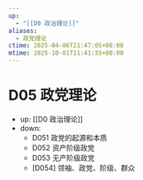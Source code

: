 ```yaml
---
up:
  - "[[D0 政治理论]]"
aliases:
  - 政党理论
ctime: 2025-04-06T21:47:05+08:00
mtime: 2025-10-01T11:41:35+08:00
---
```


# D05 政党理论

- up: [[D0 政治理论]]
- down:	
	- D051 政党的起源和本质
	- D052 资产阶级政党
	- D053 无产阶级政党
	- [D054] 领袖、政党、阶级、群众
	
